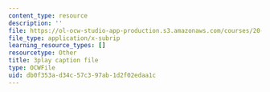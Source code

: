 ```yaml
---
content_type: resource
description: ''
file: https://ol-ocw-studio-app-production.s3.amazonaws.com/courses/20-219-becoming-the-next-bill-nye-writing-and-hosting-the-educational-show-january-iap-2015/db0f353ad34c57c397ab1d2f02edaa1c_AjK2zF9yN0k.vtt
file_type: application/x-subrip
learning_resource_types: []
resourcetype: Other
title: 3play caption file
type: OCWFile
uid: db0f353a-d34c-57c3-97ab-1d2f02edaa1c
---
```

